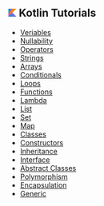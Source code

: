 ## <img src="https://github.com/omercankoc/KotlinTutorials/blob/master/kotlin.png" alt="Kotlin" width="16" height="16"> Kotlin Tutorials
<ul>
  <li><a href="https://github.com/omercankoc/KotlinTutorials/blob/master/KotlinTutorials/Variables.kt">Veriables</a></li>
  <li><a href="https://github.com/omercankoc/KotlinTutorials/blob/master/KotlinTutorials/Nullability.kt">Nullability</a></li>
  <li><a href="https://github.com/omercankoc/KotlinTutorials/blob/master/KotlinTutorials/Operators.kt">Operators</a></li>
  <li><a href="https://github.com/omercankoc/KotlinTutorials/blob/master/KotlinTutorials/Strings.kt">Strings</a></li>
  <li><a href="https://github.com/omercankoc/KotlinTutorials/blob/master/KotlinTutorials/Arrays.kt">Arrays</a></li>
  <li><a href="https://github.com/omercankoc/KotlinTutorials/blob/master/KotlinTutorials/Conditionals.kt">Conditionals</a></li>
  <li><a href="https://github.com/omercankoc/KotlinTutorials/blob/master/KotlinTutorials/Loops.kt">Loops</a></li>
  <li><a href="https://github.com/omercankoc/KotlinTutorials/blob/master/KotlinTutorials/Functions.kt">Functions</a></li>
  <li><a href="https://github.com/omercankoc/KotlinTutorials/blob/master/KotlinTutorials/Lambda.kt">Lambda</a></li>
  <li><a href="https://github.com/omercankoc/KotlinTutorials/blob/master/KotlinTutorials/List.kt">List</a></li>
  <li><a href="https://github.com/omercankoc/KotlinTutorials/blob/master/KotlinTutorials/Set.kt">Set</a></li>
  <li><a href="https://github.com/omercankoc/KotlinTutorials/blob/master/KotlinTutorials/Map.kt">Map</a></li>
  <li><a href="https://github.com/omercankoc/KotlinTutorials/blob/master/KotlinTutorials/Classes.kt">Classes</a></li>
  <li><a href="https://github.com/omercankoc/KotlinTutorials/blob/master/KotlinTutorials/Constructors.kt">Constructors</a></li>
  <li><a href="https://github.com/omercankoc/KotlinTutorials/blob/master/KotlinTutorials/Inheritance.kt">Inheritance</a></li>
  <li><a href="https://github.com/omercankoc/KotlinTutorials/blob/master/KotlinTutorials/Interface.kt">Interface</a></li>
  <li><a href="https://github.com/omercankoc/KotlinTutorials/blob/master/KotlinTutorials/Abstract.kt">Abstract Classes</a></li>
  <li><a href="https://github.com/omercankoc/KotlinTutorials/blob/master/KotlinTutorials/Polymorphism.kt">Polymorphism</a></li>
  <li><a href="https://github.com/omercankoc/KotlinTutorials/blob/master/KotlinTutorials/Encapsulation.kt">Encapsulation</a></li>
  <li><a href="https://github.com/omercankoc/KotlinTutorials/blob/master/KotlinTutorials/Generic.kt">Generic</a></li>
</ul>
